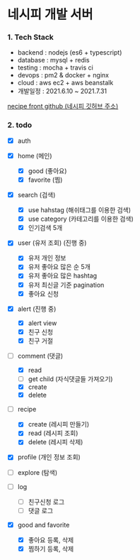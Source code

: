 <h1> 네시피 개발 서버 </h1>

<h3> 1. Tech Stack </h3>
<ul>
  <li>backend   : nodejs (es6 + typescript)</li>
  <li>database  : mysql + redis</li>
  <li>testing   : mocha + travis ci</li>
  <li>devops    : pm2 & docker + nginx</li>
  <li>cloud     : aws ec2 + aws beanstalk</li>
  <li>개발일정   : 2021.6.10 ~ 2021.7.31</li>
</ul>

<a href="https://github.com/zkfmapf123/necipe_front"> necipe front github (네시피 깃허브 주소) </a>

<h3> 2. todo </h3>

- [x] auth

- [x] home (메인)
  - [x] good     (좋아요)
  - [x] favorite (찜) 
 
- [x] search    (검색)
  - [x] use hahstag (해쉬태그를 이용한 검색)
  - [x] use category (카테고리를 이용한 검색)
  - [x] 인기검색 5개
   
- [x] user  (유저 조회) (진행 중)
  - [x] 유저 개인 정보
  - [x] 유저 좋아요 많은 순 5개
  - [x] 유저 좋아요 많은 hashtag
  - [x] 유저 최신글 기준 pagination
  - [x] 좋아요 신청
  
- [x] alert (진행 중)
  - [x] alert view
  - [x] 친구 신청
  - [x] 친구 거절

- [ ] comment (댓글)
  - [x] read 
  - [ ] get child (자식댓글들 가져오기)
  - [x] create
  - [x] delete
   
- [ ] recipe  
  - [x] create (레시피 만들기)
  - [x] read   (레시피 조회)
  - [x] delete (레시피 삭제)
   
- [x] profile (개인 정보 조회)
- [ ] explore (탐색)  

- [ ] log
  - [ ] 친구신청 로그
  - [ ] 댓글 로그

- [x] good and favorite
  - [x] 좋아요 등록, 삭제
  - [x] 찜하기 등록, 삭제